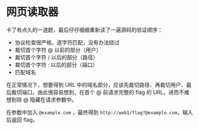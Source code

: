 # 网页读取器

卡了有点久的一道题，最后仔仔细细重新读了一遍源码的验证顺序：

- 协议检查很严格，逐字符匹配，没有办法绕过
- 裁切首个字符 @ 以前的部分（用户）
- 裁切首个字符 / 以后的部分（路径）
- 裁切首个字符 : 以后的部分（端口）
- 匹配域名

在正常情况下，想要得到 URL 中的域名部分，应该先裁切路径、再裁切用户、最后裁切端口。由此很容易想到，在首个 @ 前请求完整的 flag 的 URL，进而不难想到将 @ 隐藏在请求参数中。

在参数中加入 `@example.com` ，最终得到 `http://web1/flag?@example.com`，输入后返回 flag。